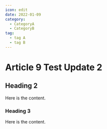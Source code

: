 ```yaml
---
icon: edit
date: 2022-01-09
category:
  - CategoryA
  - CategoryB
tag:
  - tag A
  - tag B
---
```


# Article 9 Test Update 2

## Heading 2

Here is the content.

### Heading 3

Here is the content. 
